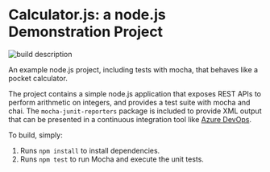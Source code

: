 Calculator.js: a node.js Demonstration Project
==============================================
![build description](https://dev.azure.com/chidimmaokaforc/AnyProjectName/_apis/build/status/okafor-chidimma.calculator%20(1)?branchName=master)



An example node.js project, including tests with mocha, that behaves like
a pocket calculator.

The project contains a simple node.js application that exposes REST APIs
to perform arithmetic on integers, and provides a test suite with mocha
and chai.  The `mocha-junit-reporters` package is included to provide XML
output that can be presented in a continuous integration tool like
[Azure DevOps](https://azure.com/devops).

To build, simply:

1. Runs `npm install` to install dependencies.
2. Runs `npm test` to run Mocha and execute the unit tests.

